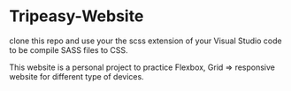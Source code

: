 # Tripeasy-Website
clone this repo and use your the scss extension of your Visual Studio code to be compile SASS files to CSS.

This website is a personal project to practice Flexbox, Grid => responsive website for different type of devices. 
